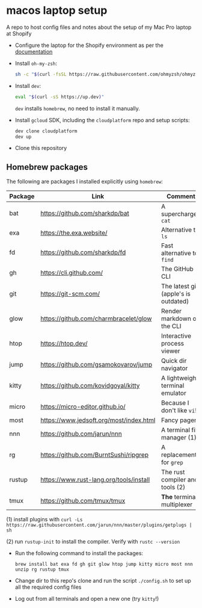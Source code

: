 # macos laptop setup

A repo to host config files and notes about the setup of my Mac Pro laptop at Shopify

* Configure the laptop for the Shopify environment as per the [documentation](https://vault.shopify.io/pages/1859-MacOS-and-Setup)

* Install `oh-my-zsh`:
  ```sh
  sh -c "$(curl -fsSL https://raw.githubusercontent.com/ohmyzsh/ohmyzsh/master/tools/install.sh)"
  ```

* Install `dev`:
  ```sh
  eval "$(curl -sS https://up.dev)"
  ```

  `dev` installs `homebrew`, no need to install it manually.

* Install `gcloud` SDK, including the `cloudplatform` repo and setup scripts:
  ```sh
  dev clone cloudplatform
  dev up
  ```

* Clone this repository

 
## Homebrew packages

The following are packages I installed explicitly using `homebrew`:


| Package  | Link      | Comment    |
|----------|-----------|------------|
| bat      | https://github.com/sharkdp/bat  | A supercharged `cat` |
| exa      | https://the.exa.website/  | Alternative to `ls` |
| fd       | https://github.com/sharkdp/fd | Fast alternative to `find` |
| gh       | https://cli.github.com/ | The GitHub CLI |
| git      | https://git-scm.com/ | The latest git (apple's is outdated) |
| glow     | https://github.com/charmbracelet/glow | Render markdown on the CLI |
| htop     | https://htop.dev/ | Interactive process viewer |
| jump     | https://github.com/gsamokovarov/jump | Quick dir navigator |
| kitty    | https://github.com/kovidgoyal/kitty | A lightweight terminal emulator |
| micro    | https://micro-editor.github.io/ | Because I don't like `vi`! |
| most     | https://www.jedsoft.org/most/index.html | Fancy pager |
| nnn      | https://github.com/jarun/nnn | A terminal file manager (1)|
| rg       | https://github.com/BurntSushi/ripgrep | A replacement for `grep` |
| rustup   | https://www.rust-lang.org/tools/install| The rust compiler and tools (2) |
| tmux     | https://github.com/tmux/tmux | **The** terminal multiplexer |

  
(1) install plugins with 
`curl -Ls https://raw.githubusercontent.com/jarun/nnn/master/plugins/getplugs | sh`

(2) run `rustup-init` to install the compiler. Verify with `rustc --version`


* Run the following command to install the packages:
  ```
  brew install bat exa fd gh git glow htop jump kitty micro most nnn unzip rg rustup tmux
  ```

* Change dir to this repo's clone and run the script `./config.sh` to set up all the required config files

* Log out from all terminals and open a new one (try `kitty`!)
